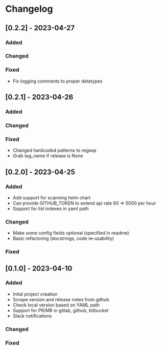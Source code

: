 # Changelog

## [0.2.2] - 2023-04-27

### Added

### Changed

### Fixed
  - Fix logging comments to proper datatypes

## [0.2.1] - 2023-04-26

### Added

### Changed

### Fixed
  - Changed hardcoded patterns to regexp
  - Grab tag_name if release is None

## [0.2.0] - 2023-04-25

### Added
  - Add support for scanning helm chart
  - Can provide GITHUB_TOKEN to extend api rate 60 => 5000 per hour
  - Support for list indexes in yaml path

### Changed
  - Make some config fields optional (specified in readme)
  - Basic refactoring (docstrings, code re-usability)

### Fixed 

## [0.1.0] - 2023-04-10

### Added
  - Inital project creation
  - Scrape version and release notes from github
  - Check local version based on YAML path
  - Support for PR/MR in gitlab, github, bitbucket
  - Slack notifications

### Changed

### Fixed 